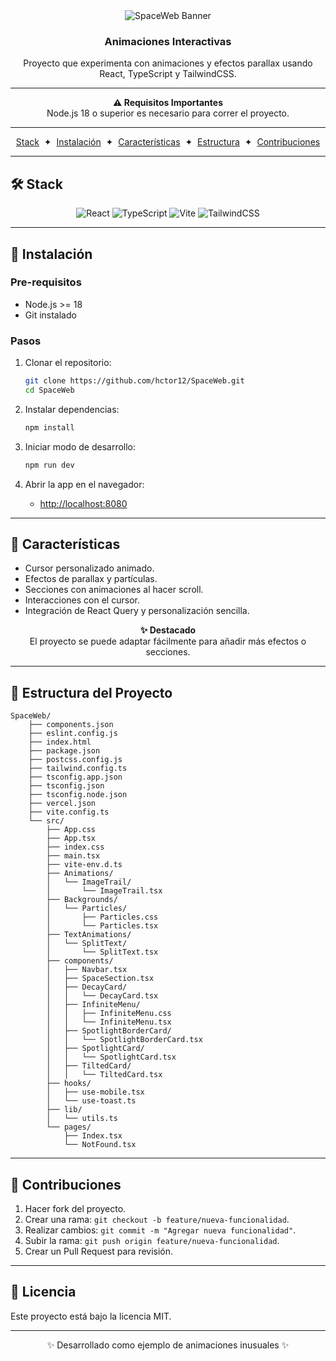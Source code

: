<div align="center">
<img src="https://res.cloudinary.com/dkgt07zcg/image/upload/f_auto,q_auto/v1/github%20images/ml7iiyagifuv13c3dzpd" alt="SpaceWeb Banner" />
</div>

<div align="center">
<h3>Animaciones Interactivas</h3>
<p>Proyecto que experimenta con animaciones y efectos parallax usando React, TypeScript y TailwindCSS.</p>
</div>

---

<div align="center">
<b>⚠️ Requisitos Importantes</b><br>
Node.js 18 o superior es necesario para correr el proyecto.
</div>

---

<div align="center">
<a href="#%EF%B8%8F-stack">Stack</a>
<span>&nbsp;✦&nbsp;</span>
<a href="#-instalación">Instalación</a>
<span>&nbsp;✦&nbsp;</span>
<a href="#-características">Características</a>
<span>&nbsp;✦&nbsp;</span>
<a href="#-estructura-del-proyecto">Estructura</a>
<span>&nbsp;✦&nbsp;</span>
<a href="#-contribuciones">Contribuciones</a>
</div>

---

## 🛠️ Stack

<div align="center">
<img alt="React" src="https://img.shields.io/badge/React-20232A?style=for-the-badge&logo=react&logoColor=61DAFB" />
<img alt="TypeScript" src="https://img.shields.io/badge/TypeScript-3178C6?style=for-the-badge&logo=typescript&logoColor=white" />
<img alt="Vite" src="https://img.shields.io/badge/Vite-646CFF?style=for-the-badge&logo=vite&logoColor=white" />
<img alt="TailwindCSS" src="https://img.shields.io/badge/TailwindCSS-06B6D4?style=for-the-badge&logo=tailwindcss&logoColor=white" />
</div>

---

## 🚀 Instalación

### Pre-requisitos

- Node.js >= 18
- Git instalado

### Pasos

1. Clonar el repositorio:

   ```bash
   git clone https://github.com/hctor12/SpaceWeb.git
   cd SpaceWeb
   ```

2. Instalar dependencias:

   ```bash
   npm install
   ```

3. Iniciar modo de desarrollo:

   ```bash
   npm run dev
   ```

4. Abrir la app en el navegador:
   - [http://localhost:8080](http://localhost:8080)

---

## 🌟 Características

- Cursor personalizado animado.
- Efectos de parallax y partículas.
- Secciones con animaciones al hacer scroll.
- Interacciones con el cursor.
- Integración de React Query y personalización sencilla.

<div align="center">
<b>✨ Destacado</b><br>
El proyecto se puede adaptar fácilmente para añadir más efectos o secciones.
</div>

---

## 📂 Estructura del Proyecto

```
SpaceWeb/
    ├── components.json
    ├── eslint.config.js
    ├── index.html
    ├── package.json
    ├── postcss.config.js
    ├── tailwind.config.ts
    ├── tsconfig.app.json
    ├── tsconfig.json
    ├── tsconfig.node.json
    ├── vercel.json
    ├── vite.config.ts
    └── src/
        ├── App.css
        ├── App.tsx
        ├── index.css
        ├── main.tsx
        ├── vite-env.d.ts
        ├── Animations/
        │   └── ImageTrail/
        │       └── ImageTrail.tsx
        ├── Backgrounds/
        │   └── Particles/
        │       ├── Particles.css
        │       └── Particles.tsx
        ├── TextAnimations/
        │   └── SplitText/
        │       └── SplitText.tsx
        ├── components/
        │   ├── Navbar.tsx
        │   ├── SpaceSection.tsx
        │   ├── DecayCard/
        │   │   └── DecayCard.tsx
        │   ├── InfiniteMenu/
        │   │   ├── InfiniteMenu.css
        │   │   └── InfiniteMenu.tsx
        │   ├── SpotlightBorderCard/
        │   │   └── SpotlightBorderCard.tsx
        │   ├── SpotlightCard/
        │   │   └── SpotlightCard.tsx
        │   ├── TiltedCard/
        │   │   └── TiltedCard.tsx
        ├── hooks/
        │   ├── use-mobile.tsx
        │   └── use-toast.ts
        ├── lib/
        │   └── utils.ts
        └── pages/
            ├── Index.tsx
            └── NotFound.tsx
```

---

## 🤝 Contribuciones

1. Hacer fork del proyecto.
2. Crear una rama: `git checkout -b feature/nueva-funcionalidad`.
3. Realizar cambios: `git commit -m "Agregar nueva funcionalidad"`.
4. Subir la rama: `git push origin feature/nueva-funcionalidad`.
5. Crear un Pull Request para revisión.

---

## 🔑 Licencia

Este proyecto está bajo la licencia MIT.

---

<div align="center">
✨ Desarrollado como ejemplo de animaciones inusuales ✨
</div>
